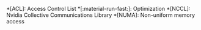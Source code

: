 *[ACL]: Access Control List
*[:material-run-fast:]: Optimization
*[NCCL]: Nvidia Collective Communications Library
*[NUMA]: Non-uniform memory access
